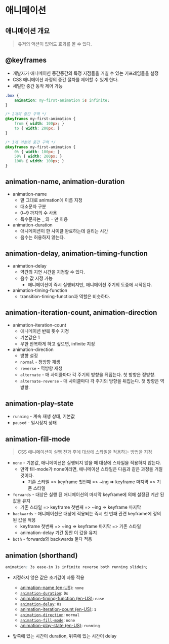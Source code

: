 # 애니메이션



## 애니메이션 개요

> 유저의 액션이 없어도 효과를 볼 수 있다.



## @keyframes

- 개발자가 애니메이션 중간중간의 특정 지점들을 거칠 수 있는 키프레임들을 설정
- CSS 애니메이션 과정의 중간 절차를 제어할 수 있게 한다.
- 세밀한 중간 동작 제어 가능

```css
.box {
    animation: my-first-animation 5s infinite;
}

/* 2개의 중간 구역 */
@keyframes my-first-animation {
    from { width: 100px; }
    to { width: 200px; }
}

/* 3개 이상의 중간 구역 */
@keyframes my-first-animation {
    0% { width: 100px; }
    50% { width: 200px; }
    100% { width: 100px; }
}
```



## animation-name, animation-duration

- animation-name
  - 말 그대로 animation에 이름 지정
  - 대소문자 구분
  - 0~9 까지의 수 사용
  - 특수문자는 `_` 와 `-` 만 허용
- animation-duration
  - 애니메이션이 한 사이클 완료하는데 걸리는 시간
  - 음수는 허용하지 않는다.



## animation-delay, animation-timing-function

- animation-delay
  - 약간의 지연 시간을 지정할 수 있다.
  - 음수 값 지정 가능
    - 애니메이션이 즉시 실행되지만, 애니메이션 주기의 도중에 시작된다.
- animation-timing-function
  - transition-timing-function과 역할은 비슷하다.



## animation-iteration-count, animation-direction

- animation-iteration-count
  - 애니메이션 반복 횟수 지정
  - 기본값은 1
  - 무한 반복하게 하고 싶으면, infinite 지정
- animation-direction
  - 방향 설정
  - `normal` - 정방향 재생
  - `reverse` - 역방향 재생
  - `alternate` - 매 사이클마다 각 주기의 방향을 뒤집는다. 첫 방향은 정방향.
  - `alternate-reverse` - 매 사이클마다 각 주기의 방향을 뒤집는다. 첫 방향은 역방향.



## animation-play-state

- `running` - 계속 재생 상태, 기본값
- `paused` - 일시정지 상태



## animation-fill-mode

> CSS 애니메이션이 실행 전과 후에 대상에 스타일을 적용하는 방법을 지정

- `none` - 기본값, 애니메이션은 실행되지 않을 때 대상에 스타일을 적용하지 않는다.
  - 만약 fill-mode가 none이라면, 애니메이션 스타일은 다음과 같은 과정을 거칠 것이다.
    - 기존 스타일 => keyframe 첫번째 => ~ing => keyframe 마지막 => 기존 스타일
- `forwards` - 대상은 실행 된 애니메이션의 마지막 keyframe에 의해 설정된 계산 된 값을 유지
  - 기존 스타일 => keyframe 첫번째 => ~ing => keyframe 마지막
- `backwards` - 애니메이션은 대상에 적용되는 즉시 첫 번째 관련 keyframe에 정의된 값을 적용
  - keyframe 첫번째 => ~ing => keyframe 마지막 => 기존 스타일
  - animation-delay 기간 동안 이 값을 유지
- `both` - forwards와 backwards 둘다 적용



## animation (shorthand)

```css
animation: 3s ease-in 1s infinite reverse both running slidein;
```

- 지정하지 않은 값은 초기값이 자동 적용
  - [animation-name (en-US)](https://developer.mozilla.org/en-US/docs/Web/CSS/animation-name): `none`
  - [`animation-duration`](https://developer.mozilla.org/ko/docs/Web/CSS/animation-duration): `0s`
  - [animation-timing-function (en-US)](https://developer.mozilla.org/en-US/docs/Web/CSS/animation-timing-function): `ease`
  - [`animation-delay`](https://developer.mozilla.org/ko/docs/Web/CSS/animation-delay): `0s`
  - [animation-iteration-count (en-US)](https://developer.mozilla.org/en-US/docs/Web/CSS/animation-iteration-count): `1`
  - [`animation-direction`](https://developer.mozilla.org/ko/docs/Web/CSS/animation-direction): `normal`
  - [`animation-fill-mode`](https://developer.mozilla.org/ko/docs/Web/CSS/animation-fill-mode): `none`
  - [animation-play-state (en-US)](https://developer.mozilla.org/en-US/docs/Web/CSS/animation-play-state): `running`

- 앞쪽에 있는 시간이 duration, 뒤쪽에 있는 시간이 delay